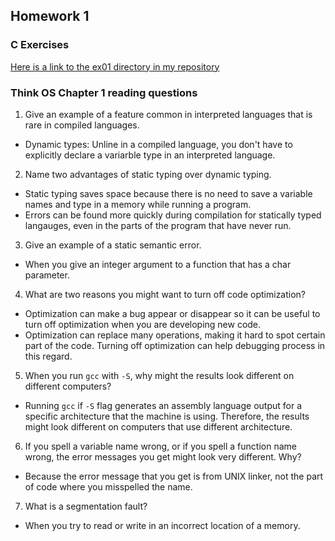 ## Homework 1

### C Exercises

[Here is a link to the ex01 directory in my repository](https://github.com/SungwooPark/ExercisesInC/tree/master/exercises/ex01)

### Think OS Chapter 1 reading questions

1) Give an example of a feature common in interpreted languages that is rare in compiled languages.
- Dynamic types: Unline in a compiled language, you don't have to explicitly declare a variarble type in an interpreted language.

2) Name two advantages of static typing over dynamic typing.
- Static typing saves space because there is no need to save a variable names and type in a memory while running a program.
- Errors can be found more quickly during compilation for statically typed langauges, even in the parts of the program that have never run.

3) Give an example of a static semantic error.
- When you give an integer argument to a function that has a char parameter.

4) What are two reasons you might want to turn off code optimization?
- Optimization can make a bug appear or disappear so it can be useful to turn off optimization when you are developing new code.
- Optimization can replace many operations, making it hard to spot certain part of the code. Turning off optimization can help debugging process in this regard.

5) When you run `gcc` with `-S`, why might the results look different on different computers?
- Running `gcc` if `-S` flag generates an assembly language output for a specific architecture that the machine is using. Therefore, the results might look different on computers that use different architecture.

6) If you spell a variable name wrong, or if you spell a function name wrong, the error messages 
you get might look very different.  Why?
- Because the error message that you get is from UNIX linker, not the part of code where you misspelled the name.

7) What is a segmentation fault?
- When you try to read or write in an incorrect location of a memory.
